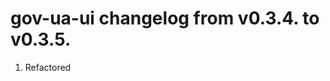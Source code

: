 # gov-ua-ui changelog from v0.3.4. to v0.3.5.

1. Refactored <Dialog> component, added possibility to pass custom controls.
